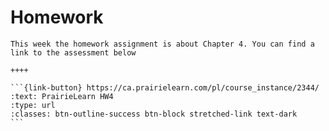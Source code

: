 # Homework

````{panels}
This week the homework assignment is about Chapter 4. You can find a link to the assessment below

++++ 

```{link-button} https://ca.prairielearn.com/pl/course_instance/2344/
:text: PrairieLearn HW4
:type: url
:classes: btn-outline-success btn-block stretched-link text-dark
```
````